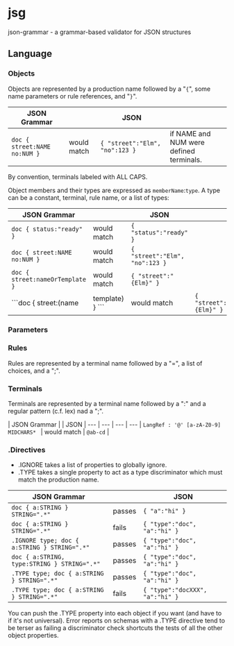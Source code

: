 # jsg
json-grammar - a grammar-based validator for JSON structures

## Language

### Objects
Objects are represented by a production name followed by a "```{```", some name parameters or rule references, and "```}```".

| JSON Grammar |  | JSON | |
--- | --- | --- | ---
| ```doc { street:NAME no:NUM } ``` | would match | ```{ "street":"Elm", "no":123 }``` | if NAME and NUM were defined terminals. |

By convention, terminals labeled with ALL CAPS.

Object members and their types are expressed as ```memberName```:```type```.
A type can be a constant, terminal, rule name, or a list of types:

| JSON Grammar |  | JSON | |
--- | --- | --- | ---
| ```doc { status:"ready" } ``` | would match | ```{ "status":"ready" }``` |
| ```doc { street:NAME no:NUM } ``` | would match | ```{ "street":"Elm", "no":123 }``` |
| ```doc { street:nameOrTemplate } ``` | would match | ```{ "street":"{Elm}" }``` |
| ```doc { street:(name|template) } ``` | would match | ```{ "street":"{Elm}" }``` |

### Parameters

### Rules

Rules are represented by a terminal name followed by a "=", a list of choices, and a ";".

### Terminals
Terminals are represented by a terminal name followed by a ":" and a regular pattern (c.f. lex) nad a ";".

| JSON Grammar |  | JSON |
--- | --- | --- | ---
| ```LangRef : '@' [a-zA-Z0-9] MIDCHARS* ``` | would match | ```@ab-cd``` |

### .Directives

* .IGNORE takes a list of properties to globally ignore.
* .TYPE takes a single property to act as a type discriminator which must match the production name.

| JSON Grammar |  | JSON |
--- | --- | --- |
| ```doc { a:STRING } STRING=".*"```                |passes| ```{ "a":"hi" }```                 |
| ```doc { a:STRING } STRING=".*"```                |fails | ```{ "type":"doc", "a":"hi" }```    |
| ```.IGNORE type; doc { a:STRING } STRING=".*"```  |passes| ```{ "type":"doc", "a":"hi" }```    |
| ```doc { a:STRING, type:STRING } STRING=".*"```   |passes| ```{ "type":"doc", "a":"hi" }```    |
| ```.TYPE type; doc { a:STRING } STRING=".*"```    |passes| ```{ "type":"doc", "a":"hi" }```    |
| ```.TYPE type; doc { a:STRING } STRING=".*"```    |fails | ```{ "type":"docXXX", "a":"hi" }``` |
You can push the .TYPE property into each object if you want (and have to if it's not universal).
Error reports on schemas with a .TYPE directive tend to be terser as failing a discriminator check shortcuts the tests of all the other object properties.
